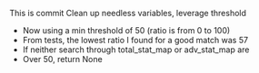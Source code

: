This is commit Clean up needless variables, leverage threshold

- Now using a min threshold of 50 (ratio is from 0 to 100)
- From tests, the lowest ratio I found for a good match was 57
- If neither search through total_stat_map or adv_stat_map are
- Over 50, return None